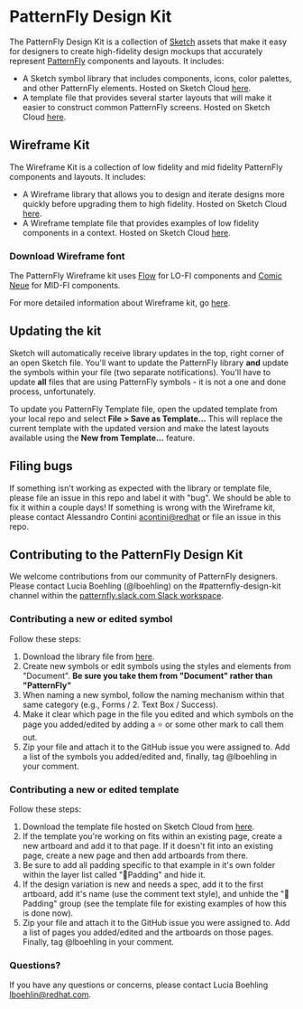 # PatternFly Design Kit
The PatternFly Design Kit is a collection of [Sketch](https://www.sketchapp.com) assets that make it easy for designers to create high-fidelity design mockups that accurately represent [PatternFly](http://patternfly.org) components and layouts. It includes:

* A Sketch symbol library that includes components, icons, color palettes, and other PatternFly elements. Hosted on Sketch Cloud [here](https://www.sketch.com/s/2cf1063b-5283-4e0b-b8a6-cbb1ac07e29e).
* A template file that provides several starter layouts that will make it easier to construct common PatternFly screens. Hosted on Sketch Cloud [here](https://www.sketch.com/s/729c2eee-e8b6-4fcd-8a79-f6faa8c30f89).

## Wireframe Kit
The Wireframe Kit is a collection of low fidelity and mid fidelity PatternFly components and layouts. It includes: 
* A Wireframe library that allows you to design and iterate designs more quickly before upgrading them to high fidelity. Hosted on Sketch Cloud [here](https://www.sketch.com/s/97d92966-7ad7-4207-a381-48fda3c080f8).
* A Wireframe template file that provides examples of low fidelity components in a context. Hosted on Sketch Cloud [here](https://www.sketch.com/s/0af9fc12-7b9e-49c1-8d36-a6a62385a413).

### Download Wireframe font
The PatternFly Wireframe kit uses [Flow](https://fonts.google.com/specimen/Flow+Circular) for LO-FI components and [Comic Neue](https://fonts.google.com/specimen/Comic+Neue#standard-styles) for MID-FI components. 

For more detailed information about Wireframe kit, go [here](/PatternFly%204%20-%20Wireframe%20library%20and%20template/Wireframe%20kit%20guideline.md). 

## Updating the kit
Sketch will automatically receive library updates in the top, right corner of an open Sketch file. You'll want to update the PatternFly library **and** update the symbols within your file (two separate notifications). You'll have to update **all** files that are using PatternFly symbols - it is not a one and done process, unfortunately.

To update you PatternFly Template file, open the updated template from your local repo and select **File > Save as Template...** This will replace the current template with the updated version and make the latest layouts available using the **New from Template...** feature.

## Filing bugs
If something isn't working as expected with the library or template file, please file an issue in this repo and label it with "bug". We should be able to fix it within a couple days! 
If something is wrong with the Wireframe kit, please contact Alessandro Contini [acontini@redhat](mailto:acontini@redhat.com) or file an issue in this repo. 

## Contributing to the PatternFly Design Kit
We welcome contributions from our community of PatternFly designers. Please contact Lucia Boehling (@lboehling) on the #patternfly-design-kit channel within the [patternfly.slack.com Slack workspace](https://patternfly.slack.com).
### Contributing a new or edited symbol
Follow these steps:
1. Download the library file from [here](https://www.sketch.com/s/2cf1063b-5283-4e0b-b8a6-cbb1ac07e29e).
2. Create new symbols or edit symbols using the styles and elements from "Document".
**Be sure you take them from "Document" rather than "PatternFly"**
3. When naming a new symbol, follow the naming mechanism within that same category (e.g., Forms / 2. Text Box / Success).
4. Make it clear which page in the file you edited and which symbols on the page you added/edited by adding a ⭐️ or some other mark to call them out.
5. Zip your file and attach it to the GitHub issue you were assigned to. Add a list of the symbols you added/edited and, finally, tag @lboehling in your comment.
### Contributing a new or edited template
Follow these steps:
1. Download the template file hosted on Sketch Cloud from [here](https://www.sketch.com/s/729c2eee-e8b6-4fcd-8a79-f6faa8c30f89).
2. If the template you're working on fits within an existing page, create a new artboard and add it to that page. If it doesn't fit into an existing page, create a new page and then add artboards from there.
3. Be sure to add all padding specific to that example in it's own folder within the layer list called "📐Padding" and hide it.
4. If the design variation is new and needs a spec, add it to the first artboard, add it's name (use the comment text style), and unhide the "📐Padding" group (see the template file for existing examples of how this is done now).
5. Zip your file and attach it to the GitHub issue you were assigned to. Add a list of pages you added/edited and the artboards on those pages. Finally, tag @lboehling in your comment.
### Questions?
If you have any questions or concerns, please contact Lucia Boehling [lboehlin@redhat.com](mailto:lboehlin@redhat.com).
